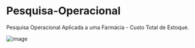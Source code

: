 # Pesquisa-Operacional
Pesquisa Operacional Aplicada a uma Farmácia - Custo Total de Estoque.

   ![image](https://user-images.githubusercontent.com/94941961/176815353-4db35698-63a8-4a40-99c8-228557eaf245.png)
